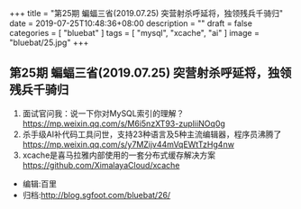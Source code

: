 +++
title = "第25期 蝙蝠三省(2019.07.25) 突营射杀呼延将，独领残兵千骑归"
date = 2019-07-25T10:48:36+08:00
description = ""
draft = false
categories = [
    "bluebat"
]
tags = [
    "mysql",
    "xcache",
    "ai"
]
image = "bluebat/25.jpg"
+++

## 第25期 蝙蝠三省(2019.07.25) 突营射杀呼延将，独领残兵千骑归

1. 面试官问我：说一下你对MySQL索引的理解？ https://mp.weixin.qq.com/s/M6i5nzXT93-zupIiiNOq0g
2. 杀手级AI补代码工具问世，支持23种语言及5种主流编辑器，程序员沸腾了 https://mp.weixin.qq.com/s/y7MZijv44mVqEWtTzHg4nw
3. xcache是喜马拉雅内部使用的一套分布式缓存解决方案 https://github.com/XimalayaCloud/xcache

- 编辑:百里
- 归档:http://blog.sgfoot.com/bluebat/26/